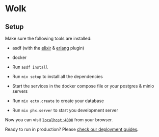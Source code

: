 # Wolk

## Setup

Make sure the following tools are installed:
- asdf (with the [elixir](https://github.com/asdf-vm/asdf-elixir) & [erlang](https://github.com/asdf-vm/asdf-erlang) plugin)
- docker


- Run `asdf install`
- Run `mix setup` to install all the dependencies
- Start the services in the docker compose file or your postgres & minio servers
- Run `mix ecto.create` to create your database
- Run `mix phx.server` to start you development server

Now you can visit [`localhost:4000`](http://localhost:4000) from your browser.

Ready to run in production? Please [check our deployment guides](https://hexdocs.pm/phoenix/deployment.html).
